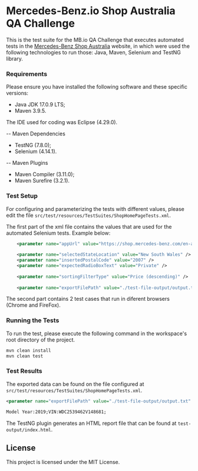 # Mercedes-Benz.io Shop Australia QA Challenge

This is the test suite for the MB.io QA Challenge that executes automated tests in the [Mercedes-Benz Shop Australia]([https://shop.mercedes-benz.com/en-au/shop/vehicle/srp/demo/]) website, in which were used the following technologies to run those: Java, Maven, Selenium and TestNG library.

### Requirements

Please ensure you have installed the following software and these specific versions:

- Java JDK 17.0.9 LTS;
- Maven 3.9.5.

The IDE used for coding was Eclipse (4.29.0).

-- Maven Dependencies
- TestNG (7.8.0);
- Selenium (4.14.1).

-- Maven Plugins
- Maven Compiler (3.11.0);
- Maven Surefire (3.2.1).

### Test Setup

For configuring and parameterizing the tests with different values, please edit the file `src/test/resources/TestSuites/ShopHomePageTests.xml`.

The first part of the xml file contains the values that are used for the automated Selenium tests.
Example below:

```xml
	<parameter name="appUrl" value="https://shop.mercedes-benz.com/en-au/shop/vehicle/srp/demo/" />
	
	<parameter name="selectedStateLocation" value="New South Wales" />
	<parameter name="insertedPostalCode" value="2007" />
	<parameter name="expectedRadioBoxText" value="Private" />	
	
	<parameter name="sortingFilterType" value="Price (descending)" />	
	
	<parameter name="exportFilePath" value="./test-file-output/output.txt" />
```

The second part contains 2 test cases that run in diferent browsers (Chrome and FireFox).


### Running the Tests

To run the test, please execute the following command in the workspace's root directory of the project.

```bash
mvn clean install
mvn clean test
```

### Test Results

The exported data can be found on the file configured at `src/test/resources/TestSuites/ShopHomePageTests.xml`.

```xml
<parameter name="exportFilePath" value="./test-file-output/output.txt" />
```

```txt
Model Year:2019;VIN:WDC2539462V148681;
```

The TestNG plugin generates an HTML report file that can be found at `test-output/index.html`.

## License

This project is licensed under the MIT License.

